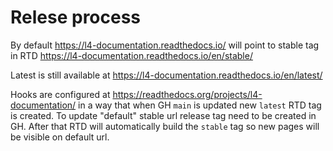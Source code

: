 # Relese process

By default https://l4-documentation.readthedocs.io/ will point to stable tag in RTD
https://l4-documentation.readthedocs.io/en/stable/

Latest is still available at
https://l4-documentation.readthedocs.io/en/latest/

Hooks are configured at https://readthedocs.org/projects/l4-documentation/
in a way that when GH `main` is updated new `latest` RTD tag is created.
To update "default" stable url release tag need to be created in GH.
After that RTD will automatically build the `stable` tag
so new pages will be visible on default url.
